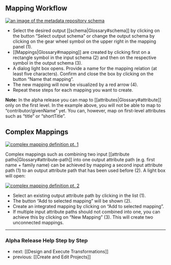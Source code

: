 ## Mapping Workflow

[![an image of the metadata repository schema](https://github.com/seventwenty/dswarm-documentation/wiki/img/mapping-workflow.png)](https://github.com/seventwenty/dswarm-documentation/wiki/img/mapping-workflow.png "Metadata Repository Schema Overview")

* Select the desired output [[schema|Glossary#schema]] by clicking on the button “Select output schema” or change the output schema by clicking on the gear wheel symbol on the upper right in the mapping panel (1).
* [[Mappings|Glossary#mapping]] are created by clicking first on a rectangle symbol in the input schema (2) and then on the respective symbol in the output schema (3).
* A dialog light box opens. Provide a name for the mapping relation (at least five characters). Confirm and close the box by clicking on the button “Name that mapping”.
* The new mapping will now be visualized by a red arrow (4).
* Repeat these steps for each mapping you want to create.

__Note:__ In the alpha release you can map to [[attributes|Glossary#attribute]] only on the first level. In the example above, you will not be able to map to “contributor/givenName” yet. You can, however, map on first-level attributes such as “title” or “shortTitle”.


## Complex Mappings

[![complex mapping definition pt. 1](https://github.com/seventwenty/dswarm-documentation/wiki/img/complex-mappings.png)](https://github.com/seventwenty/dswarm-documentation/wiki/img/complex-mappings.png "Complex Mapping Definition pt. 1")

Complex mappings such as combining two input [[attribute paths|Glossary#attribute-path]] into one output attribute path (e.g. first name + family name) can be achieved by mapping a second input attribute path (1) to an output attribute path that has been used before (2). A light box will open:

[![complex mapping definition pt. 2](https://github.com/seventwenty/dswarm-documentation/wiki/img/add-endpoint-to-mapping.png)](https://github.com/seventwenty/dswarm-documentation/wiki/img/add-endpoint-to-mapping.png "Complex Mapping Definition pt. 2")

* Select an existing output attribute path by clicking in the list (1).
* The button “Add to selected mapping” will be shown (2).
* Create an integrated mapping by clicking on “Add to selected mapping”.
* If multiple input attribute paths should not combined into one, you can achieve this by clicking on “New Mapping” (3). This will create two unconnected mappings.


-----------------------------------
### Alpha Release Help Step by Step

* next: [[Design and Execute Transformations]]
* previous: [[Create and Edit Projects]]
